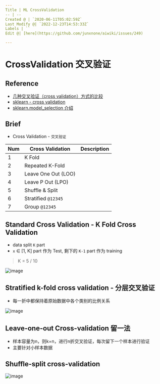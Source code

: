```yaml
---
Title | ML CrossValidation
-- | --
Created @ | `2020-06-11T05:02:59Z`
Last Modify @| `2022-12-23T14:53:33Z`
Labels | ``
Edit @| [here](https://github.com/junxnone/aiwiki/issues/249)

---
```


# CrossValidation 交叉验证

## Reference

- [几种交叉验证（cross validation）方式的比较](https://www.cnblogs.com/ysugyl/p/8707887.html)
- [sklearn - cross validation](https://scikit-learn.org/stable/modules/cross_validation.html#cross-validation)
- [sklearn.model_selection 介绍](https://www.cnblogs.com/XD00/p/12290528.html)

## Brief
- Cross Validation - `交叉验证`


Num | Cross Validation | Description
-- | -- | --
1 | K Fold  | 
2 | Repeated K-Fold | 
3 | Leave One Out (LOO) |
4 | Leave P Out (LPO) |
5 | Shuffle & Split |
6 | Stratified `@12345` |
7 | Group  `@12345` |

## Standard Cross Validation - K Fold Cross Validation
- data split `K` part
- `x` ∈ [1, K] part 作为 Test, 剩下的 `K-1` part 作为 training
> K = 5 / 10

![image](https://user-images.githubusercontent.com/2216970/84346863-93928380-abe3-11ea-9a5e-0b359987b1e3.png)

## Stratified k-fold cross validation - 分层交叉验证
- 每一折中都保持着原始数据中各个类别的比例关系

![image](https://user-images.githubusercontent.com/2216970/84346873-97bea100-abe3-11ea-8672-9aa9ede0fc3d.png)


## Leave-one-out Cross-validation 留一法
- 样本容量为n，则k=n，进行n折交叉验证，每次留下一个样本进行验证
- 主要针对小样本数据

## Shuffle-split cross-validation

![image](https://user-images.githubusercontent.com/2216970/84347227-98a40280-abe4-11ea-9793-d5b76e343fc0.png)

